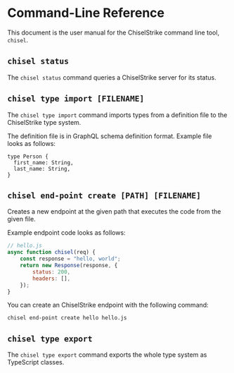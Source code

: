 # Command-Line Reference

This document is the user manual for the ChiselStrike command line tool, `chisel`.

## `chisel status`

The `chisel status` command queries a ChiselStrike server for its status.

## `chisel type import [FILENAME]`

The `chisel type import` command imports types from a definition file to the ChiselStrike type system.

The definition file is in GraphQL schema definition format. Example file looks as follows:

```
type Person {
  first_name: String,
  last_name: String,
}
```

## `chisel end-point create [PATH] [FILENAME]`

Creates a new endpoint at the given path that executes the code from
the given file.

Example endpoint code looks as follows:

```javascript
// hello.js
async function chisel(req) {
    const response = "hello, world";
    return new Response(response, {
        status: 200,
        headers: [],
    });
}
```

You can create an ChiselStrike endpoint with the following command:

```
chisel end-point create hello hello.js
```

## `chisel type export`

The `chisel type export` command exports the whole type system as TypeScript classes.
